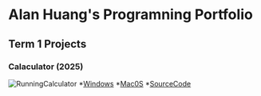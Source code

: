 # Alan Huang's Programning Portfolio

## Term 1 Projects

### Calaculator (2025) 

![RunningCalculator]()
*[Windows]()
*[Mac0S]()
*[SourceCode]()
